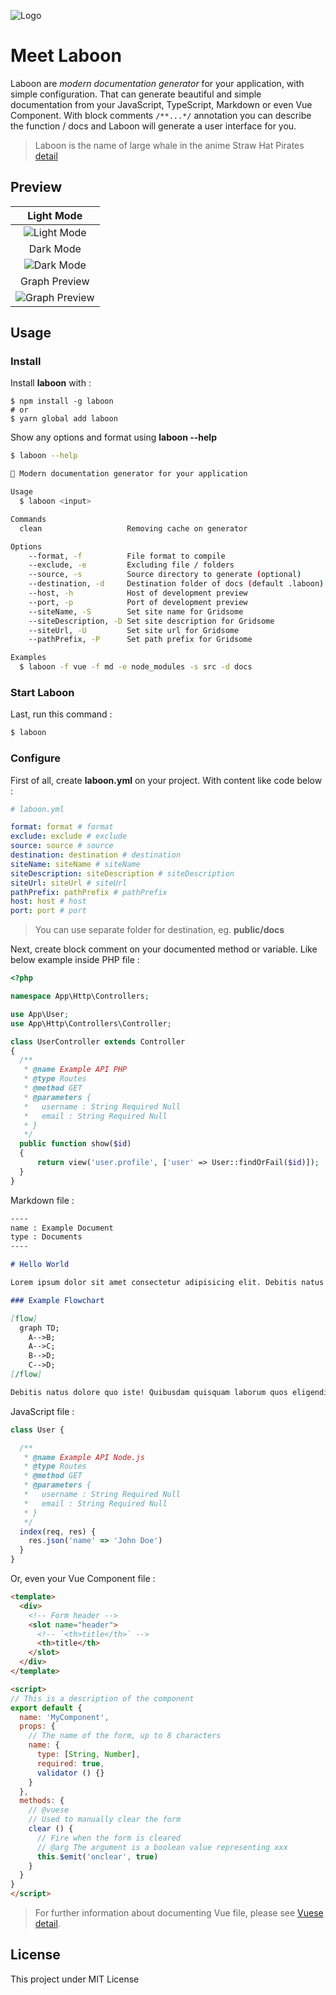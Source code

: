 ![Logo](assets/logo-text-full.png)

# Meet Laboon

Laboon are *modern documentation generator* for your application, with simple configuration. That can generate beautiful and simple documentation from your JavaScript, TypeScript, Markdown or even Vue Component. With block comments `/**...*/` annotation you can describe the function / docs and Laboon will generate a user interface for you.

> Laboon is the name of large whale in the anime Straw Hat Pirates [detail](https://onepiece.fandom.com/wiki/Laboon)

## Preview

| Light Mode |
|:---:|
|![Light Mode](./assets/light-mode.png)|
| Dark Mode |
| ![Dark Mode](./assets/dark-mode.png)|
| Graph Preview |
|![Graph Preview](./assets/graph-mode.png)|

## Usage

### Install

Install **laboon** with :

```
$ npm install -g laboon
# or
$ yarn global add laboon
```

Show any options and format using **laboon --help**

```bash
$ laboon --help

🐋 Modern documentation generator for your application

Usage
  $ laboon <input>

Commands
  clean                   Removing cache on generator

Options
    --format, -f          File format to compile
    --exclude, -e         Excluding file / folders
    --source, -s          Source directory to generate (optional)
    --destination, -d     Destination folder of docs (default .laboon)
    --host, -h            Host of development preview
    --port, -p            Port of development preview
    --siteName, -S        Set site name for Gridsome
    --siteDescription, -D Set site description for Gridsome
    --siteUrl, -U         Set site url for Gridsome
    --pathPrefix, -P      Set path prefix for Gridsome

Examples
  $ laboon -f vue -f md -e node_modules -s src -d docs
```

### Start Laboon

Last, run this command :

```bash
$ laboon
```

### Configure

First of all, create **laboon.yml** on your project. With content like code below :

```yaml
# laboon.yml

format: format # format
exclude: exclude # exclude
source: source # source
destination: destination # destination
siteName: siteName # siteName
siteDescription: siteDescription # siteDescription
siteUrl: siteUrl # siteUrl
pathPrefix: pathPrefix # pathPrefix
host: host # host
port: port # port
```

> You can use separate folder for destination, eg. **public/docs**

Next, create block comment on your documented method or variable. Like below example inside PHP file :

```php
<?php

namespace App\Http\Controllers;

use App\User;
use App\Http\Controllers\Controller;

class UserController extends Controller
{
  /**
   * @name Example API PHP
   * @type Routes
   * @method GET
   * @parameters {
   *   username : String Required Null
   *   email : String Required Null
   * }
   */
  public function show($id)
  {
      return view('user.profile', ['user' => User::findOrFail($id)]);
  }
}
```

Markdown file :

```markdown
----
name : Example Document
type : Documents
----

# Hello World

Lorem ipsum dolor sit amet consectetur adipisicing elit. Debitis natus dolore quo iste! Quibusdam quisquam laborum quos eligendi natus, reiciendis praesentium delectus ducimus enim. Aspernatur dicta provident veniam aliquam obcaecati!

### Example Flowchart

[flow]
  graph TD;
    A-->B;
    A-->C;
    B-->D;
    C-->D;
[/flow]

Debitis natus dolore quo iste! Quibusdam quisquam laborum quos eligendi natus, reiciendis praesentium delectus ducimus enim. Aspernatur dicta provident veniam aliquam obcaecati!
```

JavaScript file :

```js
class User {

  /**
   * @name Example API Node.js
   * @type Routes
   * @method GET
   * @parameters {
   *   username : String Required Null
   *   email : String Required Null
   * }
   */
  index(req, res) {
    res.json('name' => 'John Doe')
  }
}
```

Or, even your Vue Component file :

```html
<template>
  <div>
    <!-- Form header -->
    <slot name="header">
      <!-- `<th>title</th>` -->
      <th>title</th>
    </slot>
  </div>
</template>

<script>
// This is a description of the component
export default {
  name: 'MyComponent',
  props: {
    // The name of the form, up to 8 characters
    name: {
      type: [String, Number],
      required: true,
      validator () {}
    }
  },
  methods: {
    // @vuese
    // Used to manually clear the form
    clear () {
      // Fire when the form is cleared
      // @arg The argument is a boolean value representing xxx
      this.$emit('onclear', true)
    }
  }
}
</script>
```

> For further information about documenting Vue file, please see [Vuese detail](https://vuese.org/cli/#motivation).

## License

This project under MIT License